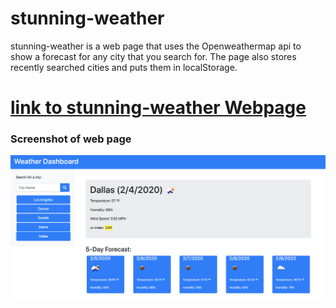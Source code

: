 # stunning-weather

stunning-weather is a web page that uses the Openweathermap api to show a forecast for any city that you search for. The page also stores recently searched cities and puts them in localStorage.

# [link to stunning-weather Webpage](https://deloabra.github.io/stunning-weather/)

### Screenshot of web page

![screenshot of stunning weather](screenshot1.png)